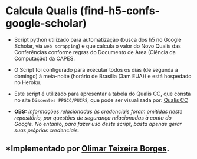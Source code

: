 # Calcula Qualis (find-h5-confs-google-scholar)

- Script python utilizado para automatização (busca dos h5 no Google Scholar, via `web scrapping`) e que calcula o valor do Novo Qualis das Conferências conforme regras do Documento de Área (Ciência da Computação) da CAPES.

- O Script foi configurado para executar todos os dias (de segunda a domingo) à meia-noite (horário de Brasília (3am EUA)) e está hospedado no Heroku.

- Este script é utilizado para apresentar a tabela do Qualis CC, que consta no site `Discentes PPGCC/PUCRS`, que pode ser visualizada por: [Qualis CC](https://ppgcc.github.io/discentesPPGCC/pt-BR/qualis/)

- **OBS:** _Informações relacionadas às credenciais foram omitidas neste repositório, por questões de segurança relacionadas à conta do Google. No entanto, para fazer uso deste script, basta apenas gerar suas próprias credenciais._

## *Implementado por [Olimar Teixeira Borges](https://github.com/olimarborges).
